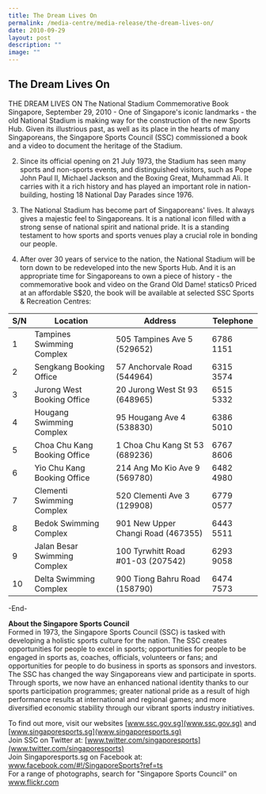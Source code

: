 ```yaml
---
title: The Dream Lives On
permalink: /media-centre/media-release/the-dream-lives-on/
date: 2010-09-29
layout: post
description: ""
image: ""
---
```

## **The Dream Lives On**

THE DREAM LIVES ON
The National Stadium Commemorative Book
Singapore, September 29, 2010 - One of Singapore's iconic landmarks - the old National Stadium is making way for the construction of the new Sports Hub. Given its illustrious past, as well as its place in the hearts of many Singaporeans, the Singapore Sports Council (SSC) commissioned a book and a video to document the heritage of the Stadium.

2. Since its official opening on 21 July 1973, the Stadium has seen many sports and non-sports events, and distinguished visitors, such as Pope John Paul II, Michael Jackson and the Boxing Great, Muhammad Ali. It carries with it a rich history and has played an important role in nation-building, hosting 18 National Day Parades since 1976.

3. The National Stadium has become part of Singaporeans' lives. It always gives a majestic feel to Singaporeans. It is a national icon filled with a strong sense of national spirit and national pride. It is a standing testament to how sports and sports venues play a crucial role in bonding our people.

4. After over 30 years of service to the nation, the National Stadium will be torn down to be redeveloped into the new Sports Hub. And it is an appropriate time for Singaporeans to own a piece of history - the commemorative book and video on the Grand Old Dame!
statics0
Priced at an affordable S$20, the book will be available at selected SSC Sports & Recreation Centres:



| S/N | Location | Address | Telephone
| -------- | -------- | -------- |-------- |
| 1     | Tampines Swimming Complex     | 505 Tampines Ave 5 (529652)     | 6786 1151
| 2 | Sengkang Booking Office | 57 Anchorvale Road (544964) | 6315 3574 
| 3 | Jurong West Booking Office | 20 Jurong West St 93 (648965) | 6515 5332
| 4 | Hougang Swimming Complex | 95 Hougang Ave 4 (538830) | 6386 5010
| 5 | Choa Chu Kang Booking Office | 1 Choa Chu Kang St 53 (689236) | 6767 8606
| 6 | Yio Chu Kang Booking Office | 214 Ang Mo Kio Ave 9 (569780) | 6482 4980
| 7 | Clementi Swimming Complex | 520 Clementi Ave 3 (129908) | 6779 0577
| 8 | Bedok Swimming Complex | 901 New Upper Changi Road (467355) | 6443 5511
| 9 | Jalan Besar Swimming Complex | 100 Tyrwhitt Road #01-03 (207542) | 6293 9058 
| 10 | Delta Swimming Complex | 900 Tiong Bahru Road (158790) | 6474 7573

-End-

**About the Singapore Sports Council**
<br>
Formed in 1973, the Singapore Sports Council (SSC) is tasked with developing a holistic sports culture for the nation. The SSC creates opportunities for people to excel in sports; opportunities for people to be engaged in sports as, coaches, officials, volunteers or fans; and opportunities for people to do business in sports as sponsors and investors. The SSC has changed the way Singaporeans view and participate in sports. Through sports, we now have an enhanced national identity thanks to our sports participation programmes; greater national pride as a result of high performance results at international and regional games; and more diversified economic stability through our vibrant sports industry initiatives.

To find out more, visit our websites [www.ssc.gov.sg](www.ssc.gov.sg) and [www.singaporesports.sg](www.singaporesports.sg)
<br>
Join SSC on Twitter at: [www.twitter.com/singaporesports](www.twitter.com/singaporesports)
<br>
Join Singaporesports.sg on Facebook at: www.facebook.com/#!/SingaporeSports?ref=ts
<br>
For a range of photographs, search for "Singapore Sports Council" on www.flickr.com